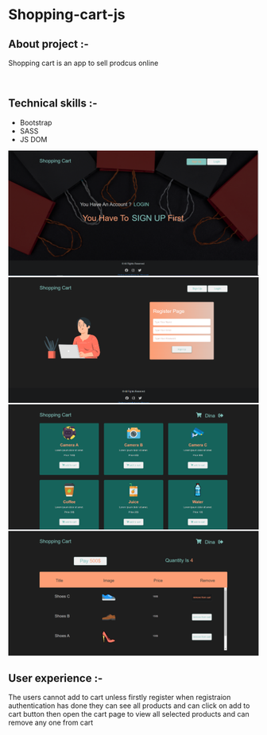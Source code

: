 # Shopping-cart-js


<h2>About project :- </h2>
<p>Shopping cart is an app to sell prodcus online </p>

</br>
<h2>Technical skills :-</h2>
<ul>
   <li>Bootstrap</li>
   <li>SASS</li>
   <li>JS DOM</li>
</ul>



![CHEESE](screenshot/Screenshot_1.png)
</br>
![CHEESE](screenshot/Screenshot_2.png)
</br>
![CHEESE](screenshot/Screenshot_3.png)
</br>
![CHEESE](screenshot/Screenshot_4.png)
</br>



<h2>User experience :-</h2>
<p>The users cannot add to cart unless firstly register
when registraion authentication has done they can see all products and can click on add to cart button then open the cart page to view all selected products and can remove any one from cart</p>
